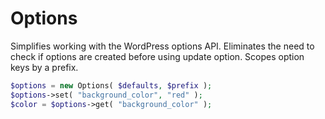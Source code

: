 # Options

Simplifies working with the WordPress options API. Eliminates the need to check if options are created before using update option. Scopes option keys by a prefix.  

```php
$options = new Options( $defaults, $prefix );
$options->set( "background_color", "red" );
$color = $options->get( "background_color" );
```
